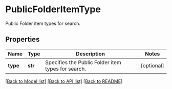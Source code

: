 # PublicFolderItemType

Public Folder item types for search.

## Properties
Name | Type | Description | Notes
------------ | ------------- | ------------- | -------------
**type** | **str** | Specifies the Public Folder item types for search. | [optional] 

[[Back to Model list]](../README.md#documentation-for-models) [[Back to API list]](../README.md#documentation-for-api-endpoints) [[Back to README]](../README.md)


